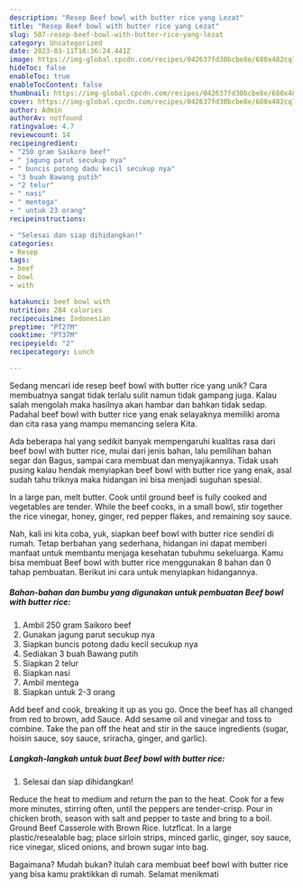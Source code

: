 ```yaml
---
description: "Resep Beef bowl with butter rice yang Lezat"
title: "Resep Beef bowl with butter rice yang Lezat"
slug: 507-resep-beef-bowl-with-butter-rice-yang-lezat
category: Uncategorized
date: 2023-03-11T16:36:24.441Z
image: https://img-global.cpcdn.com/recipes/042637fd30bcbe8e/680x482cq70/beef-bowl-with-butter-rice-foto-resep-utama.jpg
hideToc: false
enableToc: true
enableTocContent: false
thumbnail: https://img-global.cpcdn.com/recipes/042637fd30bcbe8e/680x482cq70/beef-bowl-with-butter-rice-foto-resep-utama.jpg
cover: https://img-global.cpcdn.com/recipes/042637fd30bcbe8e/680x482cq70/beef-bowl-with-butter-rice-foto-resep-utama.jpg
author: Admin
authorAv: notfound
ratingvalue: 4.7
reviewcount: 14
recipeingredient:
- "250 gram Saikoro beef"
- " jagung parut secukup nya"
- " buncis potong dadu kecil secukup nya"
- "3 buah Bawang putih"
- "2 telur"
- " nasi"
- " mentega"
- " untuk 23 orang"
recipeinstructions:

- "Selesai dan siap dihidangkan!"
categories:
- Resep
tags:
- beef
- bowl
- with

katakunci: beef bowl with 
nutrition: 284 calories
recipecuisine: Indonesian
preptime: "PT27M"
cooktime: "PT37M"
recipeyield: "2"
recipecategory: Lunch

---
```





Sedang mencari ide resep beef bowl with butter rice yang unik? Cara membuatnya sangat tidak terlalu sulit namun tidak gampang juga. Kalau salah mengolah maka hasilnya akan hambar dan bahkan tidak sedap. Padahal beef bowl with butter rice yang enak selayaknya memiliki aroma dan cita rasa yang mampu memancing selera Kita.





Ada beberapa hal yang sedikit banyak mempengaruhi kualitas rasa dari beef bowl with butter rice, mulai dari jenis bahan, lalu pemilihan bahan segar dan Bagus, sampai cara membuat dan menyajikannya. Tidak usah pusing kalau hendak menyiapkan beef bowl with butter rice yang enak,      asal sudah tahu triknya maka hidangan ini bisa menjadi suguhan spesial.














In a large pan, melt butter. Cook until ground beef is fully cooked and vegetables are tender. While the beef cooks, in a small bowl, stir together the rice vinegar, honey, ginger, red pepper flakes, and remaining soy sauce.






Nah, kali ini kita coba, yuk, siapkan beef bowl with butter rice sendiri di rumah. Tetap berbahan yang sederhana, hidangan ini dapat memberi manfaat untuk membantu menjaga kesehatan tubuhmu sekeluarga. Kamu bisa membuat Beef bowl with butter rice menggunakan 8 bahan dan 0 tahap pembuatan. Berikut ini cara untuk menyiapkan hidangannya.

<!--inarticleads1-->

##### Bahan-bahan dan bumbu yang digunakan untuk pembuatan Beef bowl with butter rice:

1. Ambil 250 gram Saikoro beef
1. Gunakan  jagung parut secukup nya
1. Siapkan  buncis potong dadu kecil secukup nya
1. Sediakan 3 buah Bawang putih
1. Siapkan 2 telur
1. Siapkan  nasi
1. Ambil  mentega
1. Siapkan  untuk 2-3 orang


Add beef and cook, breaking it up as you go. Once the beef has all changed from red to brown, add Sauce. Add sesame oil and vinegar and toss to combine. Take the pan off the heat and stir in the sauce ingredients (sugar, hoisin sauce, soy sauce, sriracha, ginger, and garlic). 

<!--inarticleads2-->

##### Langkah-langkah untuk buat Beef bowl with butter rice:


1. Selesai dan siap dihidangkan!

Reduce the heat to medium and return the pan to the heat. Cook for a few more minutes, stirring often, until the peppers are tender-crisp. Pour in chicken broth, season with salt and pepper to taste and bring to a boil. Ground Beef Casserole with Brown Rice. lutzflcat. In a large plastic/resealable bag; place sirloin strips, minced garlic, ginger, soy sauce, rice vinegar, sliced onions, and brown sugar into bag. 

Bagaimana? Mudah bukan? Itulah cara membuat beef bowl with butter rice yang bisa kamu praktikkan di rumah. Selamat menikmati
